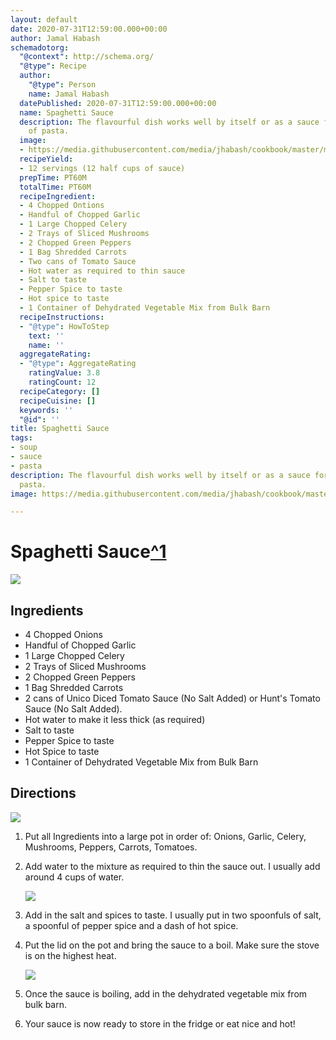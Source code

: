 ```yaml
---
layout: default
date: 2020-07-31T12:59:00.000+00:00
author: Jamal Habash
schemadotorg:
  "@context": http://schema.org/
  "@type": Recipe
  author:
    "@type": Person
    name: Jamal Habash
  datePublished: 2020-07-31T12:59:00.000+00:00
  name: Spaghetti Sauce
  description: The flavourful dish works well by itself or as a sauce for any type
    of pasta.
  image:
  - https://media.githubusercontent.com/media/jhabash/cookbook/master/media/screen-shot-2020-07-31-at-9-03-10-am.png
  recipeYield:
  - 12 servings (12 half cups of sauce)
  prepTime: PT60M
  totalTime: PT60M
  recipeIngredient:
  - 4 Chopped Ontions
  - Handful of Chopped Garlic
  - 1 Large Chopped Celery
  - 2 Trays of Sliced Mushrooms
  - 2 Chopped Green Peppers
  - 1 Bag Shredded Carrots
  - Two cans of Tomato Sauce
  - Hot water as required to thin sauce
  - Salt to taste
  - Pepper Spice to taste
  - Hot spice to taste
  - 1 Container of Dehydrated Vegetable Mix from Bulk Barn
  recipeInstructions:
  - "@type": HowToStep
    text: ''
    name: ''
  aggregateRating:
  - "@type": AggregateRating
    ratingValue: 3.8
    ratingCount: 12
  recipeCategory: []
  recipeCuisine: []
  keywords: ''
  "@id": ''
title: Spaghetti Sauce
tags:
- soup
- sauce
- pasta
description: The flavourful dish works well by itself or as a sauce for any type of
  pasta.
image: https://media.githubusercontent.com/media/jhabash/cookbook/master/media/screen-shot-2020-07-31-at-9-03-10-am.png

---
```

# Spaghetti Sauce[^1](https://itdoesnttastelikechicken.com/tofu-bolognese/)

![](https://media.githubusercontent.com/media/jamalhabash/cookbook/master/media/screen-shot-2020-07-31-at-9-03-10-am.png)

## Ingredients

* 4 Chopped Onions
* Handful of Chopped Garlic
* 1 Large Chopped Celery
* 2 Trays of Sliced Mushrooms
* 2 Chopped Green Peppers
* 1 Bag Shredded Carrots
* 2 cans of Unico Diced Tomato Sauce (No Salt Added) or Hunt's Tomato Sauce (No Salt Added).
* Hot water to make it less thick (as required)
* Salt to taste
* Pepper Spice to taste
* Hot Spice to taste
* 1 Container of Dehydrated Vegetable Mix from Bulk Barn

## Directions

![](https://media.githubusercontent.com/media/jamalhabash/cookbook/master/media/screen-shot-2020-07-31-at-9-23-01-am.png)

1. Put all Ingredients into a large pot in order of: Onions, Garlic, Celery, Mushrooms, Peppers, Carrots, Tomatoes.
2. Add water to the mixture as required to thin the sauce out. I usually add around 4 cups of water.

   ![](https://media.githubusercontent.com/media/jamalhabash/cookbook/master/media/screen-shot-2020-07-31-at-9-22-33-am.png)
3. Add in the salt and spices to taste. I usually put in two spoonfuls of salt, a spoonful of pepper spice and a dash of hot spice.

4. Put the lid on the pot and bring the sauce to a boil. Make sure the stove is on the highest heat.

   ![](https://media.githubusercontent.com/media/jamalhabash/cookbook/master/media/screen-shot-2020-07-31-at-9-24-03-am.png)
5. Once the sauce is boiling, add in the dehydrated vegetable mix from bulk barn.

6. Your sauce is now ready to store in the fridge or eat nice and hot!